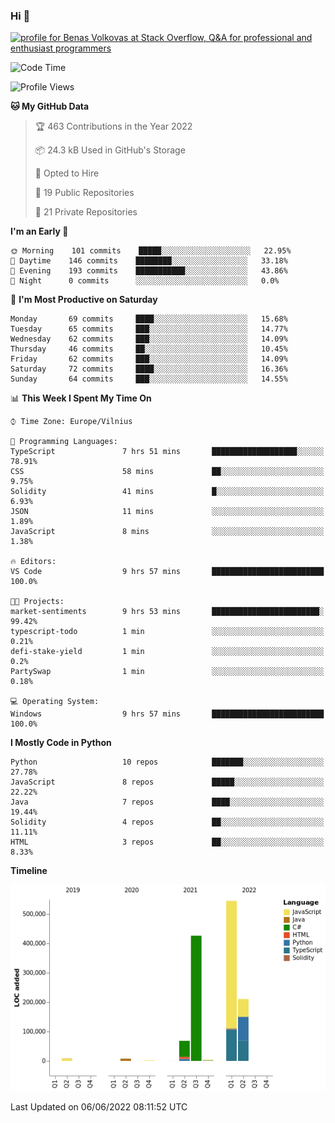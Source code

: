 ### Hi 👋
<a href="https://stackoverflow.com/users/14954249/benas-volkovas"><img src="https://stackoverflow.com/users/flair/14954249.png?theme=dark" width="208" height="58" alt="profile for Benas Volkovas at Stack Overflow, Q&amp;A for professional and enthusiast programmers" title="profile for Benas Volkovas at Stack Overflow, Q&amp;A for professional and enthusiast programmers"></a>

<!--START_SECTION:waka-->
![Code Time](http://img.shields.io/badge/Code%20Time-728%20hrs%202%20mins-blue)

![Profile Views](http://img.shields.io/badge/Profile%20Views-0-blue)

**🐱 My GitHub Data** 

> 🏆 463 Contributions in the Year 2022
 > 
> 📦 24.3 kB Used in GitHub's Storage 
 > 
> 💼 Opted to Hire
 > 
> 📜 19 Public Repositories 
 > 
> 🔑 21 Private Repositories  
 > 
**I'm an Early 🐤** 

```text
🌞 Morning    101 commits    █████░░░░░░░░░░░░░░░░░░░░   22.95% 
🌆 Daytime    146 commits    ████████░░░░░░░░░░░░░░░░░   33.18% 
🌃 Evening    193 commits    ███████████░░░░░░░░░░░░░░   43.86% 
🌙 Night      0 commits      ░░░░░░░░░░░░░░░░░░░░░░░░░   0.0%

```
📅 **I'm Most Productive on Saturday** 

```text
Monday       69 commits     ████░░░░░░░░░░░░░░░░░░░░░   15.68% 
Tuesday      65 commits     ███░░░░░░░░░░░░░░░░░░░░░░   14.77% 
Wednesday    62 commits     ███░░░░░░░░░░░░░░░░░░░░░░   14.09% 
Thursday     46 commits     ██░░░░░░░░░░░░░░░░░░░░░░░   10.45% 
Friday       62 commits     ███░░░░░░░░░░░░░░░░░░░░░░   14.09% 
Saturday     72 commits     ████░░░░░░░░░░░░░░░░░░░░░   16.36% 
Sunday       64 commits     ███░░░░░░░░░░░░░░░░░░░░░░   14.55%

```


📊 **This Week I Spent My Time On** 

```text
⌚︎ Time Zone: Europe/Vilnius

💬 Programming Languages: 
TypeScript               7 hrs 51 mins       ███████████████████░░░░░░   78.91% 
CSS                      58 mins             ██░░░░░░░░░░░░░░░░░░░░░░░   9.75% 
Solidity                 41 mins             █░░░░░░░░░░░░░░░░░░░░░░░░   6.93% 
JSON                     11 mins             ░░░░░░░░░░░░░░░░░░░░░░░░░   1.89% 
JavaScript               8 mins              ░░░░░░░░░░░░░░░░░░░░░░░░░   1.38%

🔥 Editors: 
VS Code                  9 hrs 57 mins       █████████████████████████   100.0%

🐱‍💻 Projects: 
market-sentiments        9 hrs 53 mins       ████████████████████████░   99.42% 
typescript-todo          1 min               ░░░░░░░░░░░░░░░░░░░░░░░░░   0.21% 
defi-stake-yield         1 min               ░░░░░░░░░░░░░░░░░░░░░░░░░   0.2% 
PartySwap                1 min               ░░░░░░░░░░░░░░░░░░░░░░░░░   0.18%

💻 Operating System: 
Windows                  9 hrs 57 mins       █████████████████████████   100.0%

```

**I Mostly Code in Python** 

```text
Python                   10 repos            ███████░░░░░░░░░░░░░░░░░░   27.78% 
JavaScript               8 repos             █████░░░░░░░░░░░░░░░░░░░░   22.22% 
Java                     7 repos             ████░░░░░░░░░░░░░░░░░░░░░   19.44% 
Solidity                 4 repos             ██░░░░░░░░░░░░░░░░░░░░░░░   11.11% 
HTML                     3 repos             ██░░░░░░░░░░░░░░░░░░░░░░░   8.33%

```


**Timeline**

![Chart not found](https://raw.githubusercontent.com/BenasVolkovas/BenasVolkovas/main/charts/bar_graph.png) 


 Last Updated on 06/06/2022 08:11:52 UTC
<!--END_SECTION:waka-->
